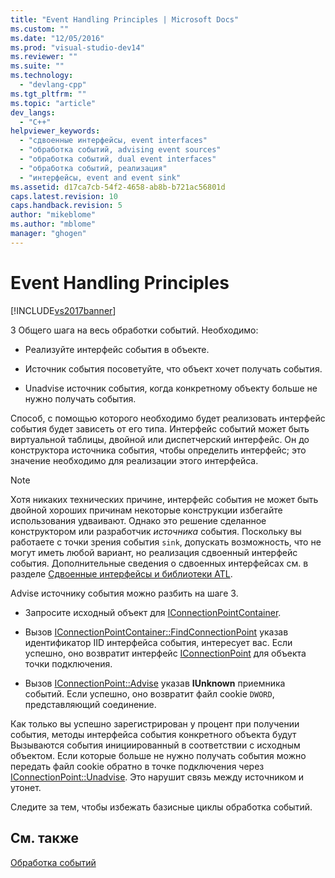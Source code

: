 ```yaml
---
title: "Event Handling Principles | Microsoft Docs"
ms.custom: ""
ms.date: "12/05/2016"
ms.prod: "visual-studio-dev14"
ms.reviewer: ""
ms.suite: ""
ms.technology: 
  - "devlang-cpp"
ms.tgt_pltfrm: ""
ms.topic: "article"
dev_langs: 
  - "C++"
helpviewer_keywords: 
  - "сдвоенные интерфейсы, event interfaces"
  - "обработка событий, advising event sources"
  - "обработка событий, dual event interfaces"
  - "обработка событий, реализация"
  - "интерфейсы, event and event sink"
ms.assetid: d17ca7cb-54f2-4658-ab8b-b721ac56801d
caps.latest.revision: 10
caps.handback.revision: 5
author: "mikeblome"
ms.author: "mblome"
manager: "ghogen"
---
```

# Event Handling Principles
[!INCLUDE[vs2017banner](../assembler/inline/includes/vs2017banner.md)]

3 Общего шага на весь обработки событий.  Необходимо:  
  
-   Реализуйте интерфейс события в объекте.  
  
-   Источник события посоветуйте, что объект хочет получать события.  
  
-   Unadvise источник события, когда конкретному объекту больше не нужно получать события.  
  
 Способ, с помощью которого необходимо будет реализовать интерфейс события будет зависеть от его типа.  Интерфейс событий может быть виртуальной таблицы, двойной или диспетчерский интерфейс.  Он до конструктора источника события, чтобы определить интерфейс; это значение необходимо для реализации этого интерфейса.  
  
> [!NOTE]
>  Хотя никаких технических причине, интерфейс события не может быть двойной хороших причинам некоторые конструкции избегайте использования удваивают.  Однако это решение сделанное конструктором или разработчик *источника* события.  Поскольку вы работаете с точки зрения события `sink`, допускать возможность, что не могут иметь любой вариант, но реализация сдвоенный интерфейс события.  Дополнительные сведения о сдвоенных интерфейсах см. в разделе [Сдвоенные интерфейсы и библиотеки ATL](../atl/dual-interfaces-and-atl.md).  
  
 Advise источнику события можно разбить на шаге 3.  
  
-   Запросите исходный объект для [IConnectionPointContainer](http://msdn.microsoft.com/library/windows/desktop/ms683857).  
  
-   Вызов [IConnectionPointContainer::FindConnectionPoint](http://msdn.microsoft.com/library/windows/desktop/ms692476) указав идентификатор IID интерфейса события, интересует вас.  Если успешно, оно возвратит интерфейс [IConnectionPoint](http://msdn.microsoft.com/library/windows/desktop/ms694318) для объекта точки подключения.  
  
-   Вызов [IConnectionPoint::Advise](http://msdn.microsoft.com/library/windows/desktop/ms678815) указав **IUnknown** приемника событий.  Если успешно, оно возвратит файл cookie `DWORD`, представляющий соединение.  
  
 Как только вы успешно зарегистрирован у процент при получении события, методы интерфейса события конкретного объекта будут Вызываются события инициированный в соответствии с исходным объектом.  Если которые больше не нужно получать события можно передать файл cookie обратно в точке подключения через [IConnectionPoint::Unadvise](http://msdn.microsoft.com/library/windows/desktop/ms686608).  Это нарушит связь между источником и утонет.  
  
 Следите за тем, чтобы избежать базисные циклы обработка событий.  
  
## См. также  
 [Обработка событий](../Topic/Event%20Handling%20and%20ATL.md)